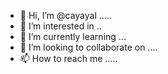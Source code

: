 - 👋 Hi, I’m @cayayal .....
- 👀 I’m interested in ..
- 🌱 I’m currently learning ...
- 💞️ I’m looking to collaborate on ....
- 📫 How to reach me .....

<!---
cayayal/cayayal is a ✨ special ✨ repository because its `README.md` (this file) appears on your GitHub profile.
You can click the Preview link to take a look at your changes.
--->
